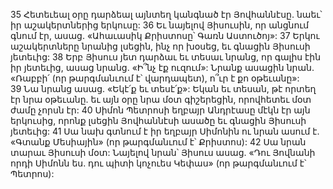 35 Հետեւեալ օրը դարձեալ այնտեղ կանգնած էր Յովհաննէսը. նաեւ՝ իր աշակերտներից երկուսը: 36 Եւ նայելով Յիսուսին, որ անցնում գնում էր, ասաց. «Ահաւասիկ Քրիստոսը՝ Գառն Աստուծոյ»: 37 Երկու աշակերտները նրանից լսեցին, ինչ որ խօսեց, եւ գնացին Յիսուսի յետեւից: 38 Երբ Յիսուս յետ դարձաւ եւ տեսաւ նրանց, որ գալիս էին իր յետեւից, ասաց նրանց. «Ի՞նչ էք ուզում»: Նրանք ասացին նրան. «Ռաբբի՛ (որ թարգմանւում է՝ վարդապետ), ո՞ւր է քո օթեւանը»: 39 Նա նրանց ասաց. «Եկէ՛ք եւ տեսէ՛ք»: Եկան եւ տեսան, թէ որտեղ էր նրա օթեւանը. եւ այն օրը նրա մօտ գիշերեցին, որովհետեւ մօտ ժամը չորսն էր: 40 Սիմոն Պետրոսի եղբայր Անդրէասը մէկն էր այն երկուսից, որոնք լսեցին Յովհաննէսի ասածը եւ գնացին Յիսուսի յետեւից: 41 Սա նախ գտնում է իր եղբայր Սիմոնին ու նրան ասում է. «Գտանք Մեսիային» (որ թարգմանւում է՝ Քրիստոս): 42 Սա նրան տարաւ Յիսուսի մօտ: Նայելով նրան՝ Յիսուս ասաց. «Դու Յովնանի որդի Սիմոնն ես. դու պիտի կոչուես Կեփաս» (որ թարգմանւում է՝ Պետրոս):
